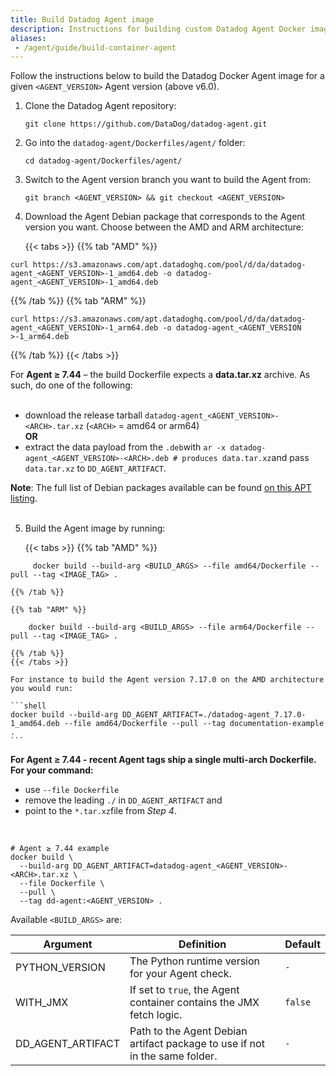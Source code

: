 ```yaml
---
title: Build Datadog Agent image
description: Instructions for building custom Datadog Agent Docker images from source code
aliases:
 - /agent/guide/build-container-agent
---
```


Follow the instructions below to build the Datadog Docker Agent image for a given `<AGENT_VERSION>` Agent version (above v6.0).

1. Clone the Datadog Agent repository:

    ```shell
    git clone https://github.com/DataDog/datadog-agent.git
    ```

2. Go into the `datadog-agent/Dockerfiles/agent/` folder:

    ```shell
    cd datadog-agent/Dockerfiles/agent/
    ```

3. Switch to the Agent version branch you want to build the Agent from:

    ```shell
    git branch <AGENT_VERSION> && git checkout <AGENT_VERSION>
    ```

4. Download the Agent Debian package that corresponds to the Agent version you want. Choose between the AMD and ARM architecture:

    {{< tabs >}}
{{% tab "AMD" %}}

```shell
curl https://s3.amazonaws.com/apt.datadoghq.com/pool/d/da/datadog-agent_<AGENT_VERSION>-1_amd64.deb -o datadog-agent_<AGENT_VERSION>-1_amd64.deb
```

{{% /tab %}}
{{% tab "ARM" %}}

```shell
curl https://s3.amazonaws.com/apt.datadoghq.com/pool/d/da/datadog-agent_<AGENT_VERSION>-1_arm64.deb -o datadog-agent_<AGENT_VERSION >-1_arm64.deb
```

{{% /tab %}}
{{< /tabs >}}

<div class="alert alert-info"> For <strong>Agent ≥ 7.44</strong> – the build Dockerfile expects a <strong>data.tar.xz</strong> archive. As such, do one of the following: <br><br>

- download the release tarball `datadog-agent_<AGENT_VERSION>-<ARCH>.tar.xz` (`<ARCH>` = amd64 or arm64) <br>
**OR** <br>
- extract the data payload from the `.deb`with `ar -x datadog-agent_<AGENT_VERSION>-<ARCH>.deb # produces data.tar.xz`and pass `data.tar.xz` to `DD_AGENT_ARTIFACT`. 
    </div>

**Note**: The full list of Debian packages available can be found [on this APT listing][1].
<br>
<br>

5. Build the Agent image by running:

    {{< tabs >}}
    {{% tab "AMD" %}}    
```shell
     docker build --build-arg <BUILD_ARGS> --file amd64/Dockerfile --pull --tag <IMAGE_TAG> .
```
    {{% /tab %}}

    {{% tab "ARM" %}}
```shell
    docker build --build-arg <BUILD_ARGS> --file arm64/Dockerfile --pull --tag <IMAGE_TAG> .
```
    {{% /tab %}}
    {{< /tabs >}} 

    For instance to build the Agent version 7.17.0 on the AMD architecture you would run:

    ```shell
    docker build --build-arg DD_AGENT_ARTIFACT=./datadog-agent_7.17.0-1_amd64.deb --file amd64/Dockerfile --pull --tag documentation-example .
    ```
     

<div class="alert alert-info"> <strong> For Agent ≥ 7.44 - recent Agent tags ship a single multi-arch Dockerfile. For your command:</strong> <br> 

- use `--file Dockerfile`
- remove the leading `./` in `DD_AGENT_ARTIFACT` and 
- point to the `*.tar.xz`file from _Step 4_.
<br>

```shell
# Agent ≥ 7.44 example
docker build \
  --build-arg DD_AGENT_ARTIFACT=datadog-agent_<AGENT_VERSION>-<ARCH>.tar.xz \
  --file Dockerfile \
  --pull \
  --tag dd-agent:<AGENT_VERSION> .
```
</div>



Available `<BUILD_ARGS>` are:

| Argument  | Definition   | Default |
| ----------| -------------| ------- |
| PYTHON_VERSION    | The Python runtime version for your Agent check.   | `-`     |
| WITH_JMX          | If set to `true`, the Agent container contains the JMX fetch logic. | `false` |
| DD_AGENT_ARTIFACT | Path to the Agent Debian artifact package to use if not in the same folder. | `-`     |

[1]: http://apt.datadoghq.com/pool/d/da/
